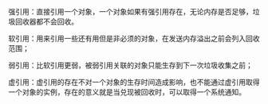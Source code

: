 强引用：直接引用一个对象，一个对象如果有强引用存在，无论内存是否足够，垃圾回收器都不会回收。

软引用：用来引用一些还有用但是非必须的对象，在发送内存溢出之前会列入回收范围；

弱引用：比软引用更弱，被弱引用关联的对象只能生存到下一次垃圾收集之前；

虚引用：虚引用的存在不对一个对象的生存时间造成影响，也不能通过虚引用取得一个对象的实例，存在的意义就是当兑现被回收时，可以取得一个系统通知。